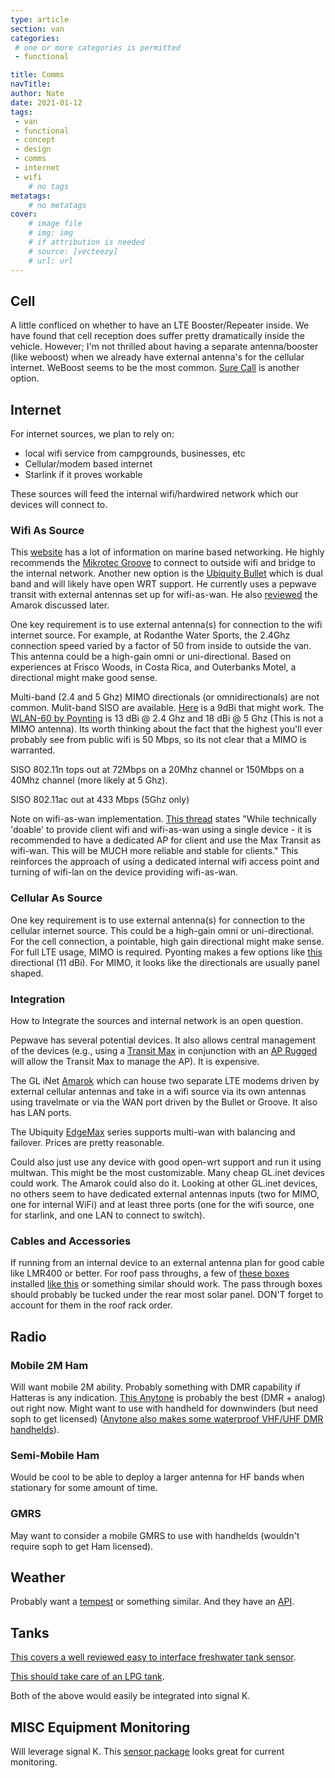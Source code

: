 ```yaml
---
type: article
section: van
categories: 
 # one or more categories is permitted
 - functional

title: Comms
navTitle: 
author: Nate
date: 2021-01-12
tags:
 - van
 - functional
 - concept
 - design
 - comms
 - internet
 - wifi
	# no tags
metatags:
	# no metatags
cover: 
	# image file
	# img: img
	# if attribution is needed
	# source: [vecteezy]
	# url: url
---
```


## Cell

A little confliced on whether to have an LTE Booster/Repeater inside.  We have found that cell reception does suffer pretty dramatically inside the vehicle.  However; I'm not thrilled about having a separate antenna/booster (like weboost) when we already have external antenna's for the cellular internet.  WeBoost seems to be the most common.  [Sure Call](https://www.amazon.com/stores/page/E93D848B-8085-40A6-B436-79490DDDE867?ingress=2&visitId=e1d47c44-7233-47a1-81a1-bd091e484e9d&ref_=ast_bln) is another option.

## Internet

For internet sources, we plan to rely on: 

- local wifi service from campgrounds, businesses, etc 
- Cellular/modem based internet
- Starlink if it proves workable

These sources will feed the internal wifi/hardwired network which our devices will connect to.

 ### Wifi As Source

This [website](https://seabits.com/) has a lot of information on marine based networking.  He highly recommends the [Mikrotec Groove](https://seabits.com/mikrotik-groove-step-by-step-setup-guide/) to connect to outside wifi and bridge to the internal network.  Another new option is the [Ubiquity Bullet](https://www.ui.com/airmax/bullet-ac/) which is dual band and will likely have open WRT support.  He currently uses a pepwave transit with external antennas set up for wifi-as-wan.  He also [reviewed](https://seabits.com/gl-x1200-amarok-dual-lte-router/) the Amarok discussed later.

One key requirement is to use external antenna(s) for connection to the wifi internet source.  For example, at Rodanthe Water Sports, the 2.4Ghz connection speed varied by a factor of 50 from inside to outside the van.  This antenna could be a high-gain omni or uni-directional.  Based on experiences at Frisco Woods, in Costa Rica, and Outerbanks Motel, a directional might make good sense.  

Multi-band (2.4 and 5 Ghz) MIMO directionals (or omnidirectionals) are not common.  Mulit-band SISO are available.  [Here](https://www.amazon.com/Tupavco-DB541-Yagi-WiFi-Antenna/dp/B015QEBC4W?ref_=ast_sto_dp) is a 9dBi that might work.  The [WLAN-60 by Poynting](https://poynting.tech/antennas/wlan-60/?compare=14916) is 13 dBi @ 2.4 Ghz and 18 dBi @ 5 Ghz (This is not a MIMO antenna). Its worth thinking about the fact that the highest you'll ever probably see from public wifi is 50 Mbps, so its not clear that a MIMO is warranted.

SISO 802.11n tops out at 72Mbps on a 20Mhz channel or 150Mbps on a 40Mhz channel (more likely at 5 Ghz).

SISO 802.11ac out at 433 Mbps (5Ghz only)

Note on wifi-as-wan implementation.  [This thread](https://forum.peplink.com/t/need-antenna-location-advice-metal-shell-rv/33652/3) states "While technically 'doable' to provide client wifi and wifi-as-wan using a single device - it is recommended to have a dedicated AP for client and use the Max Transit as wifi-wan. This will be MUCH more reliable and stable for clients."  This reinforces the approach of using a dedicated internal wifi access point and turning of wifi-lan on the device providing wifi-as-wan.

### Cellular As Source

One key requirement is to use external antenna(s) for connection to the cellular internet source.  This could be a high-gain omni or uni-directional.  For the cell connection, a pointable, high gain directional might make sense.  For full LTE usage, MIMO is required.  Pyonting makes a few options like [this](https://poynting.tech/antennas-accessories/antennas/farming-agricultural-antennas/xpol-2-5g/?compare=12221,12222,12223,12224) directional (11 dBi).  For MIMO, it looks like the directionals are usually panel shaped.

### Integration

How to Integrate the sources and internal network is an open question.  

Pepwave has several potential devices.  It also allows central management of the devices (e.g., using a [Transit Max](https://www.peplink.com/products/transit-series-max-transit/) in conjunction with an [AP Rugged](https://www.peplink.com/products/ap-one-series-rugged/) will allow the Transit Max to manage the AP).  It is expensive.

The GL iNet [Amarok](https://www.gl-inet.com/products/gl-x1200/) which can house two separate LTE modems driven by external cellular antennas and take in a wifi source via its own antennas using travelmate or via the WAN port driven by the Bullet or Groove.  It also has LAN ports.

The Ubiquity [EdgeMax](https://www.ui.com/edgemax/comparison/) series supports multi-wan with balancing and failover.  Prices are pretty reasonable.

Could also just use any device with good open-wrt support and run it using multwan.  This might be the most customizable.  Many cheap GL.inet devices could work.  The Amarok could also do it.  Looking at other GL.inet devices, no others seem to have dedicated external antennas inputs (two for MIMO, one for internal WiFi) and at least three ports (one for the wifi source, one for starlink, and one LAN to connect to switch).

### Cables and Accessories

If running from an internal device to an external antenna plan for good cable like LMR400 or better.  For roof pass throughs, a few of [these boxes](https://www.amazon.com/LeMotech-Waterproof-Dustproof-Universal-230mmx150mmx87mm/dp/B07G5CQV95/ref=sr_1_7?dchild=1&keywords=LeMotech&qid=1608251153&sr=8-7) installed [like this](https://www.rvwithtito.com/articles/run-cable-through-rv-roof/) or something similar should work.  The pass through boxes should probably be tucked under the rear most solar panel.  DON'T forget to account for them in the roof rack order.

## Radio

### Mobile 2M Ham

Will want mobile 2M ability.  Probably something with DMR capability if Hatteras is any indication. [This Anytone](http://www.dmrfordummies.com/anytone-at-d578uv-pro-product-review/) is probably the best (DMR + analog) out right now.  Might want to use with handheld for downwinders (but need soph to get licensed) ([Anytone also makes some waterproof VHF/UHF DMR handhelds](https://www.passion-radio.com/dmr-equipment/d868uv-751.html)).

### Semi-Mobile Ham

Would be cool to be able to deploy a larger antenna for HF bands when stationary for some amount of time.

### GMRS

May want to consider a mobile GMRS to use with handhelds (wouldn't require soph to get Ham licensed).

## Weather

Probably want a [tempest](https://weatherflow.com/tempest-weather-system/) or something similar.  And they have an [API](https://weatherflow.github.io/Tempest/api/).

## Tanks

[This covers a well reviewed easy to interface freshwater tank sensor](https://livelikepete.com/fresh-water-tank-level-sensor-and-gauge-install/).

[This should take care of an LPG tank](https://www.amazon.com/Manchester-Tank-G12846-LP-Gas/dp/B003D3WPGS/ref=pd_sbs_4?pd_rd_w=etHKf&pf_rd_p=ed1e2146-ecfe-435e-b3b5-d79fa072fd58&pf_rd_r=AXKXCG2N3KMHDTZ6BQQ5&pd_rd_r=38593e48-8fb0-48be-a0dc-9a879f51b0b6&pd_rd_wg=yntO2&pd_rd_i=B003D3WPGS&psc=1).

Both of the above would easily be integrated into signal K.

## MISC Equipment Monitoring

Will leverage signal K.  This [sensor package](https://www.seeedstudio.com/Grove-10A-DC-Current-Sensor-ACS725-p-2927.html?utm_source=blog&utm_medium=blog) looks great for current monitoring.

